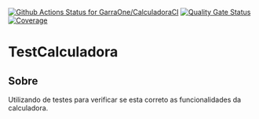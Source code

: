 [![Github Actions Status for GarraOne/CalculadoraCI](https://github.com/GarraOne/DividasGerenciador/workflows/Java%20CI%20with%20Maven/badge.svg)](https://github.com/GarraOne/DividasGerenciador/actions)
 [![Quality Gate Status](https://sonarcloud.io/api/project_badges/measure?project=GarraOne_DividasGerenciador&metric=alert_status)](https://sonarcloud.io/summary/new_code?id=GarraOne_DividasGerenciador)
 [![Coverage](https://sonarcloud.io/api/project_badges/measure?project=GarraOne_DividasGerenciador&metric=coverage)](https://sonarcloud.io/component_measures?id=GarraOne_DividasGerenciador&metric=coverage)
 

#  TestCalculadora
## Sobre
Utilizando de testes para verificar se esta correto as funcionalidades da calculadora.
